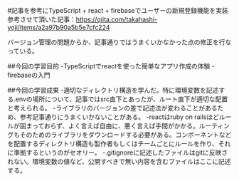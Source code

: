 #記事を参考にTypeScript + react + firebaseでユーザーの新規登録機能を実装
参考させて頂いた記事：https://qiita.com/takahashi-yoji/items/a2a97b90a5b5e7cfc224

バージョン管理の問題からか、記事通りではうまくいかなかった点の修正を行なっている。

##今回の学習目的
-TypeScriptでreactを使った簡単なアプリ作成の体験
-firebaseの入門

##今回の学習成果
-適切なディレクトリ構造を学んだ。特に環境変数を記述する.envの場所について、記事ではsrc直下とあったが、ルート直下が適切な配置と考えられる。
-ライブラリのバージョンの差で記述法が変わることがあるため、参考記事通りにうまくいかないことがある。
-reactはruby on railsほどルールが固まっておらず、よく言えば自由に、悪く言えば手間がかかる。ルーティングもそのためのライブラリをダウンロードする必要がある。コンポーネントなどを配置するディレクトリ構造も製作者もしくはチームごとにルールを作り、それに準拠するというのがセオリー。
-.gitignoreに記述したファイルはgitに反映されない。環境変数の値など、公開すべきで無い内容を含むファイルはここに記述する。
